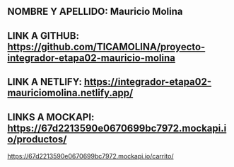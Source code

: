 ## NOMBRE Y APELLIDO: Mauricio Molina

## LINK A GITHUB: https://github.com/TICAMOLINA/proyecto-integrador-etapa02-mauricio-molina

## LINK A NETLIFY: https://integrador-etapa02-mauriciomolina.netlify.app/


## LINKS A MOCKAPI: https://67d2213590e0670699bc7972.mockapi.io/productos/
https://67d2213590e0670699bc7972.mockapi.io/carrito/
